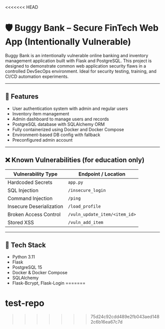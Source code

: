 <<<<<<< HEAD
# 🛡️ Buggy Bank – Secure FinTech Web App (Intentionally Vulnerable)

Buggy Bank is an intentionally vulnerable online banking and inventory management application built with Flask and PostgreSQL. This project is designed to demonstrate common web application security flaws in a controlled DevSecOps environment. Ideal for security testing, training, and CI/CD automation experiments.

---

## 🚀 Features

- User authentication system with admin and regular users
- Inventory item management
- Admin dashboard to manage users and records
- PostgreSQL database with SQLAlchemy ORM
- Fully containerized using Docker and Docker Compose
- Environment-based DB config with fallback
- Preconfigured admin account

---

## ❌ Known Vulnerabilities (for education only)

| Vulnerability Type       | Endpoint / Location            |
|--------------------------|--------------------------------|
| Hardcoded Secrets        | `app.py`                       |
| SQL Injection            | `/insecure_login`              |
| Command Injection        | `/ping`                        |
| Insecure Deserialization | `/load_profile`                |
| Broken Access Control    | `/vuln_update_item/<item_id>`  |
| Stored XSS               | `/vuln_add_item`               |

---

## 🧰 Tech Stack

- Python 3.11
- Flask
- PostgreSQL 15
- Docker & Docker Compose
- SQLAlchemy
- Flask-Bcrypt, Flask-Login
=======
# test-repo
>>>>>>> 75d24c92cdd489e2fb043aed1482c6b16ea67c7d
